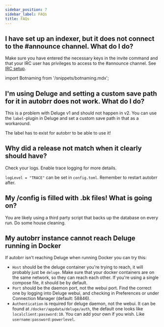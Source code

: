 ```yaml
---
sidebar_position: 7
sidebar_label: FAQs
title: FAQs
---
```


## I have set up an indexer, but it does not connect to the #announce channel. What do I do?

Make sure you have entered the necessary keys in the invite command and that your IRC user has privileges to access to the #announce channel. See [IRC setup](/docs/configuration/irc).

import Botnaming from '/snippets/botnaming.mdx';

<Botnaming/>

## I'm using Deluge and setting a custom save path for it in autobrr does not work. What do I do?

This is a problem with Deluge v1 and should not happen in v2.
You can use the `label`-plugin in Deluge and set a custom save path in that as a workaround.

The label has to exist for autobrr to be able to use it!

## Why did a release not match when it clearly should have?

Check your logs. Enable trace logging for more details.

`logLevel = "TRACE"` can be set in `config.toml`. Remember to restart autobrr after.

## My /config is filled with .bk files! What is going on?

You are likely using a third party script that backs up the database on every run. Do some house cleaning.

## My autobrr instance cannot reach Deluge running in Docker

If autobrr isn't reaching Deluge when running Docker you can try this:

* `Host` should be the deluge container you're trying to reach, it will probably just be `deluge`.
Make sure that your docker containers are on the same network, so they can reach each other. If you're using a single compose file, it should be by default.
* `Port` should be the daemon port, not the webui port. Find the correct one by logging into Deluge webui, and checking in Preferences or under Connection Manager (default: 58846).
* `Authentication` is required for deluge daemon, not the webui.
It can be found at `/docker/appdata/deluge/auth`, the default one looks like `localclient:password:10`.
You can add your own if you wish. Like `username:password:powerlevel`.